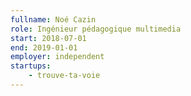 ```yaml
---
fullname: Noé Cazin
role: Ingénieur pédagogique multimedia
start: 2018-07-01
end: 2019-01-01
employer: independent
startups:
    - trouve-ta-voie
---
```

